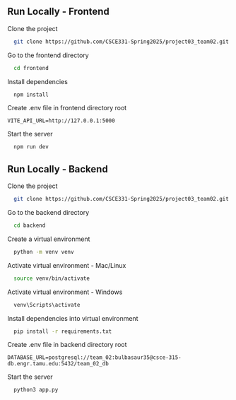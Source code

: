
## Run Locally - Frontend

Clone the project

```bash
  git clone https://github.com/CSCE331-Spring2025/project03_team02.git
```

Go to the frontend directory

```bash
  cd frontend
```

Install dependencies

```bash
  npm install
```

Create .env file in frontend directory root
```
VITE_API_URL=http://127.0.0.1:5000
```

Start the server

```bash
  npm run dev
```


## Run Locally - Backend

Clone the project

```bash
  git clone https://github.com/CSCE331-Spring2025/project03_team02.git
```

Go to the backend directory

```bash
  cd backend
```

Create a virtual environment

```bash
  python -m venv venv
```

Activate virtual environment - Mac/Linux

```bash
  source venv/bin/activate
```

Activate virtual environment - Windows

```bash
  venv\Scripts\activate
```

Install dependencies into virtual environment

```bash
  pip install -r requirements.txt
```

Create .env file in backend directory root
```
DATABASE_URL=postgresql://team_02:bulbasaur35@csce-315-db.engr.tamu.edu:5432/team_02_db
```

Start the server

```bash
  python3 app.py
```
